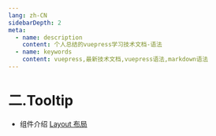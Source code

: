 ```yaml
---
lang: zh-CN
sidebarDepth: 2
meta:
  - name: description
    content: 个人总结的vuepress学习技术文档-语法
  - name: keywords
    content: vuepress,最新技术文档,vuepress语法,markdown语法
---
```


# 二.Tooltip

- 组件介绍
  [Layout 布局](https://element-plus.gitee.io/#/zh-CN/component/layout)